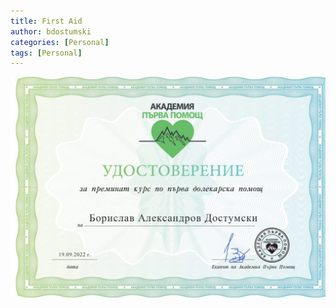 ```yaml
---
title: First Aid
author: bdostumski
categories: [Personal]
tags: [Personal]
---
```


![First Aid](../../../assets/img/personal/certificates/Borislav_Dostumski_First_Aid.jpg)